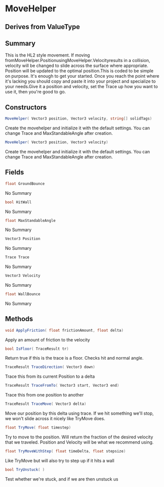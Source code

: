 # MoveHelper

## Derives from ValueType

## Summary

This is the HL2 style movement. If moving fromMoveHelper.PositionusingMoveHelper.Velocityresults
in a collision, velocity will be changed to slide across the surface where
appropriate. Position will be updated to the optimal position.This is coded to be simple on purpose. It's enough to get your started. Once you
reach the point where it's lacking you should copy and paste it into your project
and specialize to your needs.Give it a position and velocity, set the Trace up how you want to
use it, then you're good to go.
## Constructors

```c#
MoveHelper( Vector3 position, Vector3 velocity, string[] solidTags) 
```
Create the movehelper and initialize it with the default settings.
You can change Trace and MaxStandableAngle after creation.
```c#
MoveHelper( Vector3 position, Vector3 velocity) 
```
Create the movehelper and initialize it with the default settings.
You can change Trace and MaxStandableAngle after creation.
## Fields

```c#
float GroundBounce
```
No Summary
```c#
bool HitWall
```
No Summary
```c#
float MaxStandableAngle
```
No Summary
```c#
Vector3 Position
```
No Summary
```c#
Trace Trace
```
No Summary
```c#
Vector3 Velocity
```
No Summary
```c#
float WallBounce
```
No Summary
## Methods

```c#
void ApplyFriction( float frictionAmount, float delta) 
```
Apply an amount of friction to the velocity
```c#
bool IsFloor( TraceResult tr) 
```
Return true if this is the trace is a floor. Checks hit and normal angle.
```c#
TraceResult TraceDirection( Vector3 down) 
```
Trace this from its current Position to a delta
```c#
TraceResult TraceFromTo( Vector3 start, Vector3 end) 
```
Trace this from one position to another
```c#
TraceResult TraceMove( Vector3 delta) 
```
Move our position by this delta using trace. If we hit something we'll stop,
we won't slide across it nicely like TryMove does.
```c#
float TryMove( float timestep) 
```
Try to move to the position. Will return the fraction of the desired velocity that we traveled.
Position and Velocity will be what we recommend using.
```c#
float TryMoveWithStep( float timeDelta, float stepsize) 
```
Like TryMove but will also try to step up if it hits a wall
```c#
bool TryUnstuck( ) 
```
Test whether we're stuck, and if we are then unstuck us
